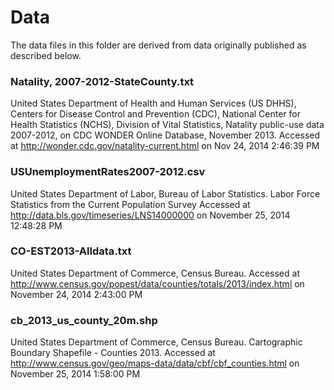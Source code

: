 # Data

The data files in this folder are derived from data originally published as described below.

### Natality, 2007-2012-StateCounty.txt
United States Department of Health and Human Services (US DHHS), Centers for Disease Control and Prevention
(CDC), National Center for Health Statistics (NCHS), Division of Vital Statistics, Natality public-use data 2007-2012, on CDC
WONDER Online Database, November 2013. Accessed at http://wonder.cdc.gov/natality-current.html on Nov 24, 2014 2:46:39 PM

### USUnemploymentRates2007-2012.csv
United States Department of Labor, Bureau of Labor Statistics. Labor Force Statistics from the Current Population Survey
Accessed at http://data.bls.gov/timeseries/LNS14000000 on November 25, 2014 12:48:28 PM

### CO-EST2013-Alldata.txt
United States Department of Commerce, Census Bureau. 
Accessed at http://www.census.gov/popest/data/counties/totals/2013/index.html on November 24, 2014 2:43:00 PM

### cb_2013_us_county_20m.shp
United States Department of Commerce, Census Bureau. 
Cartographic Boundary Shapefile - Counties 2013. 
Accessed at http://www.census.gov/geo/maps-data/data/cbf/cbf_counties.html on November 25, 2014 1:58:00 PM